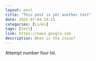 ```yaml
---
layout: post
title: "This post is yet another test"
date: 2025-07-04 19:15
categories: [Links]
tags: [test]
link: https://news.google.com
description: What is the issue?
---
```


Attempt number four lol.
